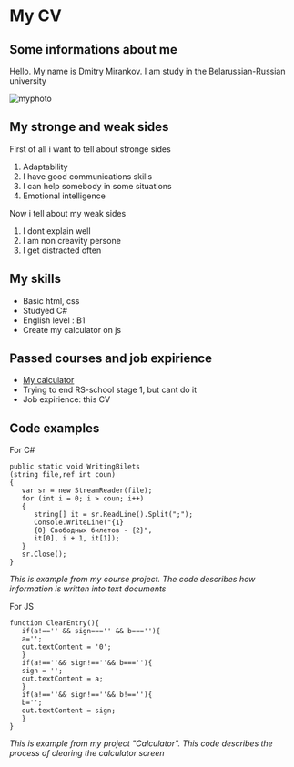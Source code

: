 # My CV 
## Some informations about me
Hello. My name is Dmitry Mirankov. I am study in the Belarussian-Russian university

![myphoto](https://vk.com/gerineq?z=photo208470762_457252132%2Fphoto_feed208470762)
## My stronge and weak sides
First of all i want to tell about stronge sides
1. Adaptability
1. I have good communications skills
1. I can help somebody in some situations
1. Emotional intelligence
   
Now i tell about my weak sides
1. I dont explain well
1. I am non creavity persone
1. I get distracted often

## My skills

* Basic html, css
* Studyed C#
* English level : B1
* Create my calculator on js

## Passed courses and job expirience
* [My calculator](https://codepen.io/Gerinq_/pen/XWYyxLE)
* Trying to end RS-school stage 1, but cant do it
* Job expirience: this CV

## Code examples
For C#
```
public static void WritingBilets
(string file,ref int coun) 
{
   var sr = new StreamReader(file);
   for (int i = 0; i > coun; i++) 
   { 
      string[] it = sr.ReadLine().Split(";"); 
      Console.WriteLine("{1}
      {0} Свободных билетов - {2}",
      it[0], i + 1, it[1]); 
   } 
   sr.Close(); 
}
```
*This is example from my course project. The code describes how information is written into text documents*

For JS
```
function ClearEntry(){
   if(a!=='' && sign==='' && b===''){ 
   a=''; 
   out.textContent = '0'; 
   } 
   if(a!==''&& sign!==''&& b===''){ 
   sign = ''; 
   out.textContent = a;
   } 
   if(a!==''&& sign!==''&& b!==''){
   b=''; 
   out.textContent = sign; 
   } 
}
```
*This is example from my project "Calculator". This code describes the process of clearing the calculator screen*
